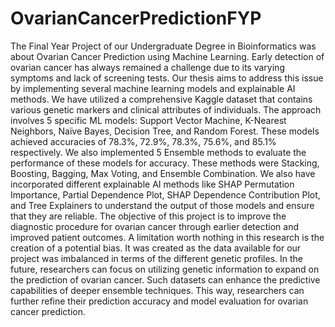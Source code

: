 # OvarianCancerPredictionFYP
The Final Year Project of our Undergraduate Degree in Bioinformatics was about Ovarian Cancer Prediction using Machine Learning.
Early detection of ovarian cancer has always remained a challenge due to its varying 
symptoms and lack of screening tests. Our thesis aims to address this issue by 
implementing several machine learning models and explainable AI methods. We have 
utilized a comprehensive Kaggle dataset that contains various genetic markers and clinical 
attributes of individuals. The approach involves 5 specific ML models: Support Vector 
Machine, K-Nearest Neighbors, Naïve Bayes, Decision Tree, and Random Forest. These 
models achieved accuracies of 78.3%, 72.9%, 78.3%, 75.6%, and 85.1% respectively. We 
also implemented 5 Ensemble methods to evaluate the performance of these models for
accuracy. These methods were Stacking, Boosting, Bagging, Max Voting, and Ensemble 
Combination. We also have incorporated different explainable AI methods like SHAP 
Permutation Importance, Partial Dependence Plot, SHAP Dependence Contribution Plot, 
and Tree Explainers to understand the output of those models and ensure that they are 
reliable. The objective of this project is to improve the diagnostic procedure for ovarian 
cancer through earlier detection and improved patient outcomes. A limitation worth 
nothing in this research is the creation of a potential bias. It was created as the data available 
for our project was imbalanced in terms of the different genetic profiles. In the future, 
researchers can focus on utilizing genetic information to expand on the prediction of 
ovarian cancer. Such datasets can enhance the predictive capabilities of deeper ensemble 
techniques. This way, researchers can further refine their prediction accuracy and model 
evaluation for ovarian cancer prediction.

